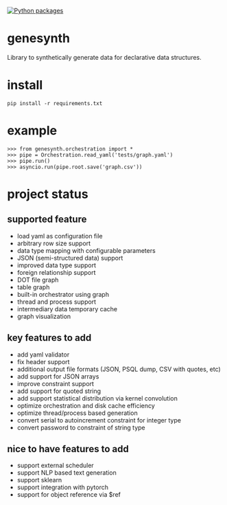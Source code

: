 [![Python packages](https://github.com/sterling312/genesynth/actions/workflows/github-actions-unittests.yaml/badge.svg)](https://github.com/sterling312/genesynth/actions/workflows/github-actions-unittests.yaml)

# genesynth
Library to synthetically generate data for declarative data structures.

# install
```
pip install -r requirements.txt
```

# example
```
>>> from genesynth.orchestration import *
>>> pipe = Orchestration.read_yaml('tests/graph.yaml') 
>>> pipe.run()
>>> asyncio.run(pipe.root.save('graph.csv'))
```

# project status

## supported feature
* load yaml as configuration file
* arbitrary row size support
* data type mapping with configurable parameters
* JSON (semi-structured data) support
* improved data type support
* foreign relationship support
* DOT file graph
* table graph
* built-in orchestrator using graph
* thread and process support
* intermediary data temporary cache
* graph visualization

## key features to add
* add yaml validator
* fix header support
* additional output file formats (JSON, PSQL dump, CSV with quotes, etc)
* add support for JSON arrays
* improve constraint support
* add support for quoted string
* add support statistical distribution via kernel convolution
* optimize orchestration and disk cache efficiency
* optimize thread/process based generation
* convert serial to autoincrement constraint for integer type
* convert password to constraint of string type

## nice to have features to add
* support external scheduler
* support NLP based text generation
* support sklearn
* support integration with pytorch
* support for object reference via $ref
